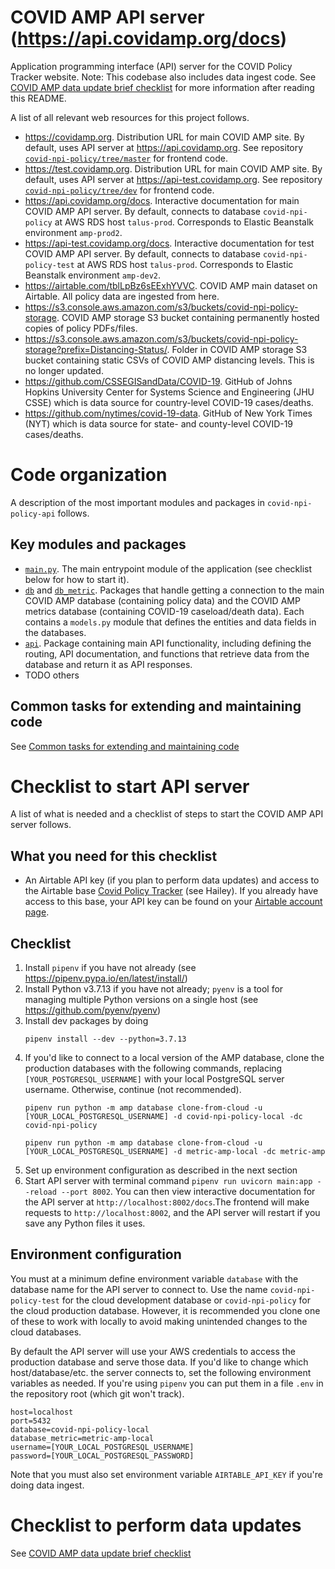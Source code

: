 # COVID AMP API server (https://api.covidamp.org/docs)
Application programming interface (API) server for the COVID Policy Tracker website. Note: This codebase also includes data ingest code. See [COVID AMP data update brief checklist](<./COVID AMP data update brief checklist.md>) for more information after reading this README.

A list of all relevant web resources for this project follows.
- https://covidamp.org. Distribution URL for main COVID AMP site. By default, uses API server at https://api.covidamp.org. See repository [`covid-npi-policy/tree/master`](https://github.com/talus-analytics-bus/covid-npi-policy/tree/master) for frontend code.
- https://test.covidamp.org. Distribution URL for main COVID AMP site. By default, uses API server at https://api-test.covidamp.org. See repository [`covid-npi-policy/tree/dev`](https://github.com/talus-analytics-bus/covid-npi-policy/tree/dev) for frontend code.
- https://api.covidamp.org/docs. Interactive documentation for main COVID AMP API server. By default, connects to database `covid-npi-policy` at AWS RDS host `talus-prod`. Corresponds to Elastic Beanstalk environment `amp-prod2`.
- https://api-test.covidamp.org/docs. Interactive documentation for test COVID AMP API server. By default, connects to database `covid-npi-policy-test` at AWS RDS host `talus-prod`. Corresponds to Elastic Beanstalk environment `amp-dev2`.
- https://airtable.com/tblLpBz6sEExhYVVC. COVID AMP main dataset on Airtable. All policy data are ingested from here.
- https://s3.console.aws.amazon.com/s3/buckets/covid-npi-policy-storage. COVID AMP storage S3 bucket containing permanently hosted copies of policy PDFs/files.
- https://s3.console.aws.amazon.com/s3/buckets/covid-npi-policy-storage?prefix=Distancing-Status/. Folder in COVID AMP storage S3 bucket containing static CSVs of COVID AMP distancing levels. This is no longer updated.
- https://github.com/CSSEGISandData/COVID-19. GitHub of Johns Hopkins University Center for Systems Science and Engineering (JHU CSSE) which is data source for country-level COVID-19 cases/deaths.
- https://github.com/nytimes/covid-19-data. GitHub of New York Times (NYT) which is data source for state- and county-level COVID-19 cases/deaths.


# Code organization
A description of the most important modules and packages in `covid-npi-policy-api` follows.
## Key modules and packages
- [`main.py`](./main.py). The main entrypoint module of the application (see checklist below for how to start it).
- [`db`](./db) and [`db_metric`](./db_metric). Packages that handle getting a connection to the main COVID AMP database (containing policy data) and the COVID AMP metrics database (containing COVID-19 caseload/death data). Each contains a `models.py` module that defines the entities and data fields in the databases.
- [`api`](./api). Package containing main API functionality, including defining the routing, API documentation, and functions that retrieve data from the database and return it as API responses.
- TODO others
## Common tasks for extending and maintaining code
See [Common tasks for extending and maintaining code](<./Common tasks for extending and maintaining code.md>)

# Checklist to start API server
A list of what is needed and a checklist of steps to start the COVID AMP API server follows.
## What you need for this checklist
* An Airtable API key (if you plan to perform data updates) and access to the Airtable base [Covid Policy Tracker](https://airtable.com/tblLpBz6sEExhYVVC) (see Hailey). If you already have access to this base, your API key can be found on your [Airtable account page](https://airtable.com/account).
## Checklist
1. Install `pipenv` if you have not already (see https://pipenv.pypa.io/en/latest/install/)
1. Install Python v3.7.13 if you have not already; `pyenv` is a tool for managing multiple Python versions on a single host (see https://github.com/pyenv/pyenv)
1. Install dev packages by doing
    ```
    pipenv install --dev --python=3.7.13
    ```
1. If you'd like to connect to a local version of the AMP database, clone the production databases with the following commands, replacing `[YOUR_POSTGRESQL_USERNAME]` with your local PostgreSQL server username. Otherwise, continue (not recommended).
    ```
    pipenv run python -m amp database clone-from-cloud -u [YOUR_LOCAL_POSTGRESQL_USERNAME] -d covid-npi-policy-local -dc covid-npi-policy
    ```
    ```
    pipenv run python -m amp database clone-from-cloud -u [YOUR_LOCAL_POSTGRESQL_USERNAME] -d metric-amp-local -dc metric-amp
    ```
1. Set up environment configuration as described in the next section
1. Start API server with terminal command `pipenv run uvicorn main:app --reload --port 8002`. You can then view interactive documentation for the API server at `http://localhost:8002/docs`.The frontend will make requests to `http://localhost:8002`, and the API server will restart if you save any Python files it uses.

## Environment configuration
You must at a minimum define environment variable `database` with the database name for the API server to connect to. Use the name `covid-npi-policy-test` for the cloud development database or `covid-npi-policy` for the cloud production database. However, it is recommended you clone one of these to work with locally to avoid making unintended changes to the cloud databases.

By default the API server will use your AWS credentials to access the production database and serve those data. If you'd like to change which host/database/etc. the server connects to, set the following environment variables as needed. If you're using `pipenv` you can put them in a file `.env` in the repository root (which git won't track).

    host=localhost
    port=5432
    database=covid-npi-policy-local
    database_metric=metric-amp-local
    username=[YOUR_LOCAL_POSTGRESQL_USERNAME]
    password=[YOUR_LOCAL_POSTGRESQL_PASSWORD]
    
Note that you must also set environment variable `AIRTABLE_API_KEY` if you're doing data ingest.
# Checklist to perform data updates
See [COVID AMP data update brief checklist](<./COVID AMP data update brief checklist.md>)